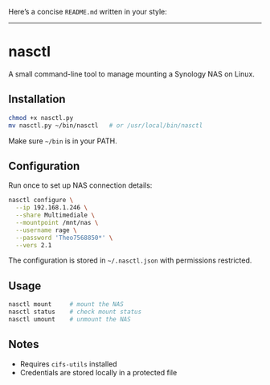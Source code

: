 Here’s a concise `README.md` written in your style:

---

# nasctl

A small command-line tool to manage mounting a Synology NAS on Linux.

## Installation

```bash
chmod +x nasctl.py
mv nasctl.py ~/bin/nasctl   # or /usr/local/bin/nasctl
```

Make sure `~/bin` is in your PATH.

## Configuration

Run once to set up NAS connection details:

```bash
nasctl configure \
  --ip 192.168.1.246 \
  --share Multimediale \
  --mountpoint /mnt/nas \
  --username rage \
  --password 'Theo7568850*' \
  --vers 2.1
```

The configuration is stored in `~/.nasctl.json` with permissions restricted.

## Usage

```bash
nasctl mount     # mount the NAS
nasctl status    # check mount status
nasctl umount    # unmount the NAS
```

## Notes

* Requires `cifs-utils` installed
* Credentials are stored locally in a protected file
